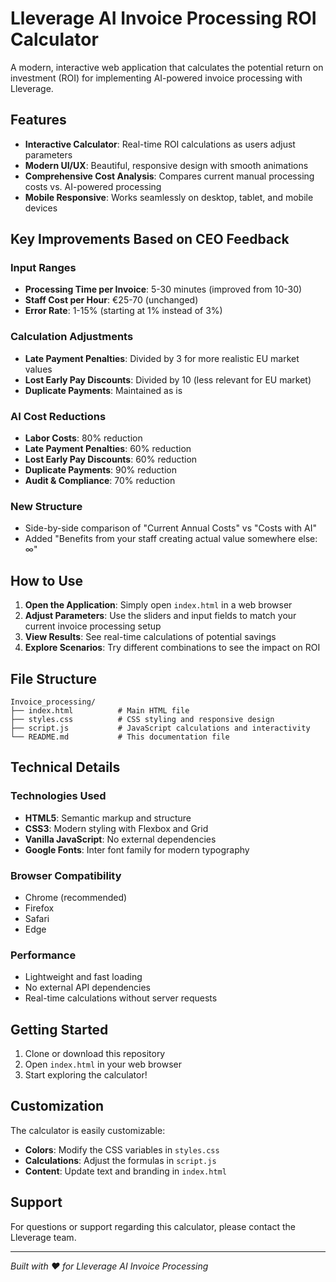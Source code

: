 # Lleverage AI Invoice Processing ROI Calculator

A modern, interactive web application that calculates the potential return on investment (ROI) for implementing AI-powered invoice processing with Lleverage.

## Features

- **Interactive Calculator**: Real-time ROI calculations as users adjust parameters
- **Modern UI/UX**: Beautiful, responsive design with smooth animations
- **Comprehensive Cost Analysis**: Compares current manual processing costs vs. AI-powered processing
- **Mobile Responsive**: Works seamlessly on desktop, tablet, and mobile devices

## Key Improvements Based on CEO Feedback

### Input Ranges
- **Processing Time per Invoice**: 5-30 minutes (improved from 10-30)
- **Staff Cost per Hour**: €25-70 (unchanged)
- **Error Rate**: 1-15% (starting at 1% instead of 3%)

### Calculation Adjustments
- **Late Payment Penalties**: Divided by 3 for more realistic EU market values
- **Lost Early Pay Discounts**: Divided by 10 (less relevant for EU market)
- **Duplicate Payments**: Maintained as is

### AI Cost Reductions
- **Labor Costs**: 80% reduction
- **Late Payment Penalties**: 60% reduction
- **Lost Early Pay Discounts**: 60% reduction
- **Duplicate Payments**: 90% reduction
- **Audit & Compliance**: 70% reduction

### New Structure
- Side-by-side comparison of "Current Annual Costs" vs "Costs with AI"
- Added "Benefits from your staff creating actual value somewhere else: ∞"

## How to Use

1. **Open the Application**: Simply open `index.html` in a web browser
2. **Adjust Parameters**: Use the sliders and input fields to match your current invoice processing setup
3. **View Results**: See real-time calculations of potential savings
4. **Explore Scenarios**: Try different combinations to see the impact on ROI

## File Structure

```
Invoice_processing/
├── index.html          # Main HTML file
├── styles.css          # CSS styling and responsive design
├── script.js           # JavaScript calculations and interactivity
└── README.md           # This documentation file
```

## Technical Details

### Technologies Used
- **HTML5**: Semantic markup and structure
- **CSS3**: Modern styling with Flexbox and Grid
- **Vanilla JavaScript**: No external dependencies
- **Google Fonts**: Inter font family for modern typography

### Browser Compatibility
- Chrome (recommended)
- Firefox
- Safari
- Edge

### Performance
- Lightweight and fast loading
- No external API dependencies
- Real-time calculations without server requests

## Getting Started

1. Clone or download this repository
2. Open `index.html` in your web browser
3. Start exploring the calculator!

## Customization

The calculator is easily customizable:

- **Colors**: Modify the CSS variables in `styles.css`
- **Calculations**: Adjust the formulas in `script.js`
- **Content**: Update text and branding in `index.html`

## Support

For questions or support regarding this calculator, please contact the Lleverage team.

---

*Built with ❤️ for Lleverage AI Invoice Processing* 